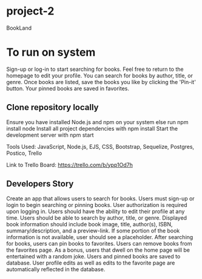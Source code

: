 # project-2
BookLand
# To run on system
Sign-up or log-in to start searching for books. Feel free to return to the homepage to edit your profile. You can search for books by author, title, or genre. Once books are listed, save the books you like by clicking the 'Pin-it' button. Your pinned books are saved in favorites.


## Clone repository locally
Ensure you have installed Node.js and npm on your system else run npm install node 
Install all project dependencies with npm install
Start the development server with npm start

Tools Used: JavaScript, Node.js, EJS, CSS, Bootstrap, Sequelize, Postgres, Postico, Trello

Link to Trello Board: https://trello.com/b/ypp1Od7h


## Developers Story
Create an app that allows users to search for books.
Users must sign-up or login to begin searching or pinning books.
User authorization is required upon logging in.
Users should have the ability to edit their profile at any time.
Users should be able to search by author, title, or genre.
Displayed book information should include book image, title, author(s), ISBN, summary/description, and a preview-link.
If some portion of the book information is not available, user should see a placeholder.
After searching for books, users can pin books to favorites.
Users can remove books from the favorites page.
As a bonus, users that dwell on the home page will be entertained with a random joke.
Users and pinned books are saved to database.
User profile edits as well as edits to the favorite page are automatically reflected in the database.



